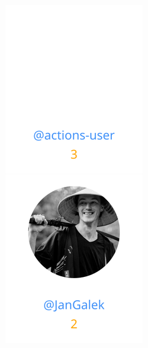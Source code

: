 
<div>
<span>
  <a href="https://github.com/actions-user"><img src="https://raw.githubusercontent.com/pythonuef/github-lib-template/refs/heads/contributors-svg/.github/contributors/actions-user.svg" alt="actions-user" /></a>
</span>
<span>
  <a href="https://github.com/JanGalek"><img src="https://raw.githubusercontent.com/pythonuef/github-lib-template/refs/heads/contributors-svg/.github/contributors/JanGalek.svg" alt="JanGalek" /></a>
</span>
</div>


